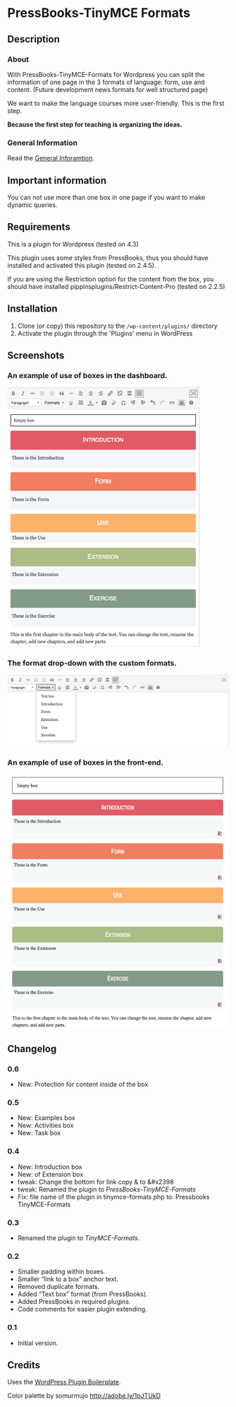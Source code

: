 # PressBooks-TinyMCE Formats

## Description

### About

With PressBooks-TinyMCE-Formats for Wordpress you can split the information of one page in the 3
formats of language: form, use and content.
(Future development news formats for well structured page)

We want to make the language courses more user-friendly. This is the first step.

**Because the first step for teaching is organizing the ideas.**

### General Information
Read the [General Inforamtion](/README-general-information.md).


## Important information
You can not use more than one box in one page if you want to make dynamic queries.


## Requirements
This is a plugin for Wordpress (tested on 4.3)

This plugin uses some styles from PressBooks, thus you should have installed and
activated this plugin (tested on 2.4.5).

If you are using the Restriction option for the content from the box, you should have installed pippinsplugins/Restrict-Content-Pro (tested on 2.2.5)


## Installation

1. Clone (or copy) this repository to the `/wp-content/plugins/` directory
1. Activate the plugin through the 'Plugins' menu in WordPress

## Screenshots

### An example of use of boxes in the dashboard.
![An example of use of boxes in the dashboard.](assets/screenshot-3.png)

### The format drop-down with the custom formats.
![The format drop-down with the custom formats.](assets/screenshot-4.png)

### An example of use of boxes in the front-end.
![An example of use of boxes in the front-end.](assets/screenshot-5.png)


## Changelog

### 0.6
* New: Protection for content inside of the box

### 0.5
* New: Examples box
* New: Activities box
* New: Task box

### 0.4
* New: Introduction box
* New: of Extension box
* tweak: Change the bottom for link copy & to &#x2398
* tweak: Renamed the plugin to *PressBooks-TinyMCE-Formats*
* Fix: file name of the plugin in tinymce-formats.php to: Pressbooks TinyMCE-Formats

### 0.3
* Renamed the plugin to *TinyMCE-Formats*.

### 0.2
* Smaller padding within boxes.
* Smaller “link to a box” anchor text.
* Removed duplicate formats.
* Added “Text box” format (from PressBooks).
* Added PressBooks in required plugins.
* Code comments for easier plugin extending.

### 0.1
* Initial version.

## Credits

Uses the [WordPress Plugin Boilerplate](http://wppb.io/).

Color palette by somurmujo http://adobe.ly/1pJTUkD

